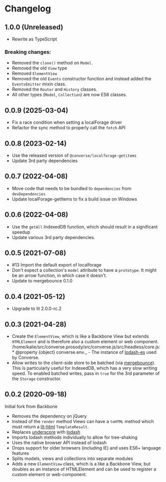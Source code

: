 # Changelog

## 1.0.0 (Unreleased)

- Rewrite as TypeScript

### Breaking changes:

- Removed the `clone()` method on `Model`.
- Removed the old `View` type
- Removed `ElementView`
- Removed the old `Events` constructor function and instead added the `EventsEmitter` mixin class.
- Removed the `Router` and `History` classes.
- All other types (`Model`, `Collection`) are now ES6 classes.

## 0.0.9 (2025-03-04)

- Fix a race condition when setting a localForage driver
- Refactor the sync method to properly call the `fetch` API

## 0.0.8 (2023-02-14)

- Use the released version of `@converse/localforage-getitems`
- Update 3rd party dependencies

## 0.0.7 (2022-04-08)

- Move code that needs to be bundled to `dependencies` from `devDependencies`
- Update localForage-getItems to fix a build issue on Windows

## 0.0.6 (2022-04-08)

- Use the `getAll` IndexedDB function, which should result in a significant speedup
- Update various 3rd party dependencies.

## 0.0.5 (2021-07-08)

- #13 Import the default export of localforage
- Don't expect a collection's `model` attribute to have a `prototype`. It might be an arrow function, in which case it doesn't.
- Update to mergebounce 0.1.0

## 0.0.4 (2021-05-12)

- Upgrade to lit 2.0.0-rc.2

## 0.0.3 (2021-04-28)

- Create the `ElementView`, which is like a Backbone View but extends
  `HTMLElement` and is therefore also a custom element or web component.
/home/kalie/src/converse.prosody/src/converse.js/src/headless/core.js:     * @property {object} converse.env._           - The instance of [lodash-es](http://lodash.com) used by Converse.
- Allow writes to the client-side store to be batched (via [mergebounce](https://github.com/conversejs/mergebounce)).
  This is particularly useful for IndexedDB, which has a very slow writing speed.
  To enabled batched writes, pass in `true` for the 3rd parameter of the
  `Storage` constructor.

## 0.0.2 (2020-09-18)

Initial fork from Backbone

- Removes the dependency on jQuery
- Instead of the `render` method Views can have a `toHTML` method which must return a
  [lit-html](https://lit-html.polymer-project.org/) `TemplateResult`.
- Replaces [underscore](http://underscorejs.org) with [lodash](https://lodash.com)
- Imports lodash methods individually to allow for tree-shaking
- Uses the native browser API instead of lodash
- Drops support for older browsers (including IE) and uses ES6+ language features
- Splits models, views and collections into separate modules
- Adds a new `ElementView` class, which is a like a Backbone View, but doubles
  as an instance of HTMLElement and can be used to register a custom element or
  web-component.
